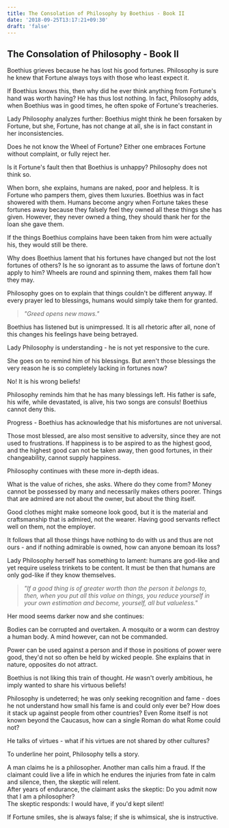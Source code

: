 ```yaml
---
title: The Consolation of Philosophy by Boethius - Book II
date: '2018-09-25T13:17:21+09:30'
draft: 'false'
---
```

## The Consolation of Philosophy - Book II

Boethius grieves because he has lost his good fortunes. Philosophy is sure he knew that Fortune always toys with those who least expect it.

If Boethius knows this, then why did he ever think anything from Fortune's hand was worth having? He has thus lost nothing. In fact, Philosophy adds, when Boethius was in good times, he often spoke of Fortune's treacheries.

Lady Philosophy analyzes further: Boethius might think he been forsaken by Fortune, but she, Fortune, has not change at all, she is in fact constant in her inconsistencies.

Does he not know the Wheel of Fortune? Either one embraces Fortune without complaint, or fully reject her. 

Is it Fortune's fault then that Boethius is unhappy? Philosophy does not think so. 

When born, she explains, humans are naked, poor and helpless. It is Fortune who pampers them, gives them luxuries. Boethius was in fact showered with them. Humans become angry when Fortune takes these fortunes away because they falsely feel they owned all these things she has given. However, they never owned a thing, they should thank her for the loan she gave them.

If the things Boethius complains have been taken from him were actually his, they would still be there.

Why does Boethius lament that his fortunes have changed but not the lost fortunes of others? Is he so ignorant as to assume the laws of fortune don't apply to him? Wheels are round and spinning them, makes them fall how they may.

Philosophy goes on to explain that things couldn't be different anyway. If every prayer led to blessings, humans would simply take them for granted. 

> _"Greed opens new maws."_

Boethius has listened but is unimpressed. It is all rhetoric after all, none of this changes his feelings have being betrayed.

Lady Philosophy is understanding - he is not yet responsive to the cure.

She goes on to remind him of his blessings. But aren't those blessings the very reason he is so completely lacking in fortunes now?

No! It is his wrong beliefs!

Philosophy reminds him that he has many blessings left. His father is safe, his wife, while devastated, is alive, his two songs are consuls! Boethius cannot deny this.

Progress - Boethius has acknowledge that his misfortunes are not universal.

Those most blessed, are also most sensitive to adversity, since they are not used to frustrations. If happiness is to be aspired to as the highest good, and the highest good can not be taken away, then good fortunes, in their changeability, cannot supply happiness.

Philosophy continues with these more in-depth ideas.

What is the value of riches, she asks. Where do they come from? Money cannot be possessed by many and necessarily makes others poorer. Things that are admired are not about the owner, but about the thing itself.

Good clothes might make someone look good, but it is the material and craftsmanship that is admired, not the wearer. Having good servants reflect well on them, not the employer. 

It follows that all those things have nothing to do with us and thus are not ours - and if nothing admirable is owned, how can anyone bemoan its loss?

Lady Philosophy herself has something to lament: humans are god-like and yet require useless trinkets to be content. It must be then that humans are only god-like if they know themselves.

> _"If a good thing is of greater worth than the person it belongs to, then, when you put all this value on things, you reduce yourself in your own estimation and become, yourself, all but valueless."_

Her mood seems darker now and she continues:

Bodies can be corrupted and overtaken. A mosquito or a worm can destroy a human body. A mind however, can not be commanded.

Power can be used against a person and if those in positions of power were good, they'd not so often be held by wicked people. She explains that in nature, opposites do not attract.

Boethius is not liking this train of thought. _He_ wasn't overly ambitious, he imply wanted to share his virtuous beliefs!

Philosophy is undeterred; he was only seeking recognition and fame - does he not understand how small his fame is and could only ever be? How does it stack up against people from other countries? Even Rome itself is not known beyond the Caucasus, how can a single Roman do what Rome could not?

He talks of virtues - what if his virtues are not shared by other cultures?

To underline her point, Philosophy tells a story. 

A man claims he is a philosopher. Another man calls him a fraud. If the claimant could live a life in which he endures the injuries from fate in calm and silence, then, the skeptic will relent.\
After years of endurance, the claimant asks the skeptic: Do you admit now that I am a philosopher?\
The skeptic responds: I would have, if you'd kept silent!

If Fortune smiles, she is always false; if she is whimsical, she is instructive.

